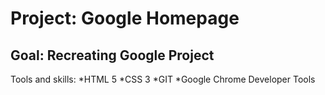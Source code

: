 Project: Google Homepage
======
Goal: Recreating Google Project
-----
Tools and skills:
    *HTML 5
    *CSS 3
    *GIT
    *Google Chrome Developer Tools
